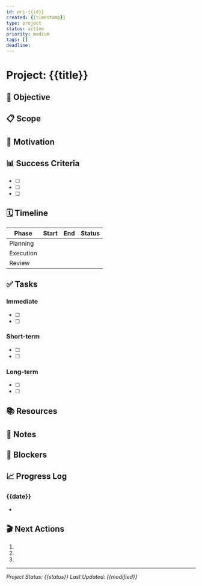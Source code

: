 ```yaml
---
id: prj-{{id}}
created: {{timestamp}}
type: project
status: active
priority: medium
tags: []
deadline: 
---
```


# Project: {{title}}

## 🎯 Objective
<!-- What is the desired outcome? -->

## 📋 Scope
<!-- What is included and excluded? -->

## 🚀 Motivation
<!-- Why is this project important? -->

## 📊 Success Criteria
- [ ] 
- [ ] 
- [ ] 

## 🗓️ Timeline
| Phase | Start | End | Status |
|-------|-------|-----|--------|
| Planning | | | |
| Execution | | | |
| Review | | | |

## ✅ Tasks
### Immediate
- [ ] 
- [ ] 

### Short-term
- [ ] 
- [ ] 

### Long-term
- [ ] 
- [ ] 

## 📚 Resources
<!-- Links to relevant resources -->

## 📝 Notes
<!-- Project-specific notes and observations -->

## 🚧 Blockers
<!-- Current obstacles and dependencies -->

## 📈 Progress Log
### {{date}}
- 

## 🎬 Next Actions
1. 
2. 
3. 

---

*Project Status: {{status}}*
*Last Updated: {{modified}}*